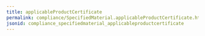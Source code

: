 ```yaml
---
title: applicableProductCertificate
permalink: compliance/SpecifiedMaterial.applicableProductCertificate.html
jsonid: compliance_specifiedmaterial_applicableproductcertificate
---
```


